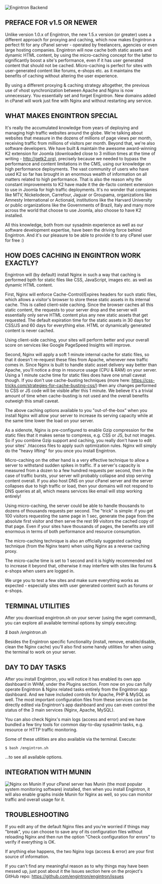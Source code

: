 ![Engintron Backend](https://engintron.com/assets/screenshots/1.6.0_20160216.png)
## PREFACE FOR v1.5 OR NEWER

Unlike version 1.0.x of Engintron, the new 1.5.x version (or greater) uses a different approach for proxying and caching, which now makes Engintron a perfect fit for any cPanel server - operated by freelancers, agencies or even large hosting companies. Engintron will now cache both static assets and dynamic HTML content, by using the micro-caching concept for the latter to significantly boost a site's performance, even if it has user generated content that should not be cached. Micro-caching is perfect for sites with user-generated content like forums, e-shops etc. as it maintains the benefits of caching without altering the user experience.

By using a different proxying & caching strategy altogether, the previous use of vhost synchronization between Apache and Nginx is now unnecessary. You essentially set and forget Engintron. New domains added in cPanel will work just fine with Nginx and without restarting any service.


## WHAT MAKES ENGINTRON SPECIAL

It's really the accumulated knowledge from years of deploying and managing high traffic websites around the globe. We're talking about websites that measure in the dozens of millions of page views per month, receiving traffic from millions of visitors per month. Beyond that, we're also software developers. We have built & maintain the awesome award-winning K2 extension for Joomla (downloaded close to 3 million times at the time of writing - http://getk2.org), precisely because we needed to bypass the performance and content limitations in the CMS, using our knowledge on high performance deployments. The vast community of users who have used K2 so far has brought in an enormous wealth of information on all matters related to high performance. That is also the reason why the constant improvements to K2 have made it the de-facto content extension to use in Joomla for high traffic deployments. It's no wonder that companies like MTV, Nickelodeon, Carrefour, Jaguar or Groupama, organizations like Amnesty International or Actionaid, institutions like the Harvard University or public organizations like the Governments of Brazil, Italy and many more across the world that choose to use Joomla, also choose to have K2 installed.

All this knowledge, both from our sysadmin experience as well as our software development expertise, have been the driving force behind Engintron. And it's our pleasure to be able to provide it to any cPanel user for free :)


## HOW DOES CACHING IN ENGINTRON WORK EXACTLY?

Engintron will (by default) install Nginx in such a way that caching is performed bpth for static files like CSS, JavaScript, images etc. as well as dynamic HTML content.

First, Nginx will enforce Cache-Control/Expires headers for such static files, which allows a visitor's browser to store these static assets in its internal cache. This is called client-side caching. Since the browser caches all this static content, the requests to your server drop and the server will essentially only serve HTML content plus any new static assets that get requested. The default expiration time for the static assets in 30 days for CSS/JS and 60 days for everything else. HTML or dynamically generated content is never cached.

Using client-side caching, your sites will perform better and your overall score on services like Google PageSpeed Insights will improve.

Second, Nginx will apply a soft 1 minute internal cache for static files, so that it doesn't re-request these files from Apache, whenever new traffic comes in. Since Nginx is built to handle static asset delivery way better than Apache, you'll notice a drop in resource usage (CPU & RAM) on your server. Using a 1 minute cache time for static files does have one small caveat though. If you don't use cache-busting techniques (more here: https://css-tricks.com/strategies-for-cache-busting-css/) then any changes performed to CSS or JS code will be visible after this 1 minute. We believe it's a trivial amount of time when cache-busting is not used and the overall benefits outweigh this small caveat.

The above caching options available to you "out-of-the-box" when you install Nginx will allow your server to increase its serving capacity while at the same time lower the load on your server.

As a sidenote, Nginx is pre-configured to enable Gzip compression for the static files that it makes sense to compress, e.g. CSS or JS, but not images. So if you combine Gzip support and caching, you really don't have to edit your sites' .htaccess files to apply such optimization rules. Nginx will simply do the "heavy lifting" for you once you install Engintron.

Micro-caching on the other hand is a very effective technique to allow a server to withstand sudden spikes in traffic. If a server's capacity is measured from a dozen to a few hundred requests per second, then in the case of traffic bursts, your server will probably collapse and stop serving content overall. If you also host DNS on your cPanel server and the server collapses due to high traffic or load, then your domains will not respond to DNS queries at all, which means services like email will stop working entirely!

Using micro-caching, the server could be able to handle thousands to dozens of thousands requests per second. The "trick" is simple: if you get 100 visitors requesting the same page in 1 sec, generate the page from the absolute first visitor and then serve the rest 99 visitors the cached copy of that page. Even if your sites have thousands of pages, the benefits are still enormous in terms of both performance and resource consumption.

The micro-caching technique is also an officially suggested caching technique (from the Nginx team) when using Nginx as a reverse caching proxy.

The micro-cache time is set to 1 second and it is highly recommended not to increase it beyond that, otherwise it may interfere with sites like forums & e-shops when users are logged in.

We urge you to test a few sites and make sure everything works as expected - especially sites with user generated content such as forums or e-shops.


## TERMINAL UTILITIES

After you download engintron.sh on your server (using the wget command), you can explore all available terminal options by simply executing:

_$ bash /engintron.sh_

Besides the Engintron specific functionality (install, remove, enable/disable, clean the Nginx cache) you'll also find some handy utilities for when using the terminal to work on your server.

 
## DAY TO DAY TASKS

After you install Engintron, you will notice it has enabled its own app dashboard in WHM, under the Plugins section. From now on you can fully operate Engintron & Nginx related tasks entirely from the Engintron app dashboard. And we have included controls for Apache, PHP & MySQL as well. The most important configuration files from these services can be directly edited via Engintron's app dashboard and you can even control the status of the 3 main services (Nginx, Apache, MySQL).

You can also check Nginx's main logs (access and error) and we have bundled a few tiny tools for common day-to-day sysadmin tasks, e.g. resource or HTTP traffic monitoring.

Some of these utilities are also available via the terminal. Execute:

`$ bash /engintron.sh`

...to see all available options.


## INTEGRATION WITH MUNIN

![Nginx on Munin](https://engintron.com/assets/screenshots/1.6.0_nginx_on_munin.png)
If your cPanel server has Munin (the most popular system monitoring software) installed, then when you install Engintron, it will also enable graphs inside Munin for Nginx as well, so you can monitor traffic and overall usage for it.


## TROUBLESHOOTING

If you edit any of the default Nginx files and you're worried if things may "break", you can choose to save any of its configuration files without reloading Nginx and then run the option "Check configuration for errors" to verify if everything is OK.

If anything else happens, the two Nginx logs (access & error) are your first source of information.

If you can't find any meaningful reason as to why things may have been messed up, just post about it the Issues section here on the project's GitHub repo: https://github.com/engintron/engintron/issues